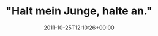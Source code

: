 ---
retweeted: false
source: <a href="http://twitter.com/download/android" rel="nofollow">Twitter for Android</a>
entities:
  hashtags: []
  symbols: []
  user_mentions: []
  urls:
  - url: http://t.co/rg0eHcCQ
    expanded_url: http://www.polizei.sachsen.de/pd_leipzig/5837.htm?utm_source=twitterfeed&utm_medium=twitter
    display_url: polizei.sachsen.de/pd_leipzig/583…
    indices:
    - '29'
    - '49'
display_text_range:
- '0'
- '49'
favorite_count: '0'
id_str: '128805614590763008'
truncated: false
retweet_count: '0'
id: '128805614590763008'
possibly_sensitive: false
created_at: Tue Oct 25 12:10:26 +0000 2011
favorited: false
full_text: '"Halt mein Junge, halte an."'
lang: de
quote_url: http://www.polizei.sachsen.de/pd_leipzig/5837.htm?utm_source=twitterfeed&utm_medium=twitter
tags:
- pesos:twitter
date: '2011-10-25T12:10:26+00:00'
src: https://twitter.com/bascht/status/128805614590763008
original_url: https://twitter.com/bascht/status/128805614590763008
type: twitter_tweet
text: '"Halt mein Junge, halte an."'
title: '"Halt mein Junge, halte an."'

---
